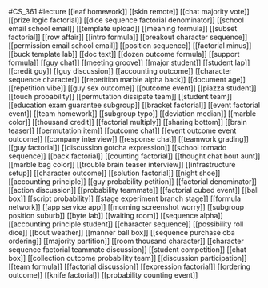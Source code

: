 #CS_361
#lecture
[[leaf homework]]
[[skin remote]]
[[chat majority vote]]
[[prize logic factorial]]
[[dice sequence factorial denominator]]
[[school email school email]]
[[template upload]]
[[meaning formula]]
[[subset factorial]]
[[row affair]]
[[intro formula]]
[[breakout character sequence]]
[[permission email school email]]
[[position sequence]]
[[factorial minus]]
[[buck template lab]]
[[doc text]]
[[dozen outcome formula]]
[[support formula]]
[[guy chat]]
[[meeting groove]]
[[major student]]
[[student lap]]
[[credit guy]]
[[guy discussion]]
[[accounting outcome]]
[[character sequence character]]
[[repetition marble alpha back]]
[[document age]]
[[repetition vibe]]
[[guy sex outcome]]
[[outcome event]]
[[piazza student]]
[[touch probability]]
[[permutation dissipate team]]
[[student team]]
[[education exam guarantee subgroup]]
[[bracket factorial]]
[[event factorial event]]
[[team homework]]
[[subgroup typo]]
[[deviation median]]
[[marble color]]
[[thousand credit]]
[[factorial multiply]]
[[sharing bottom]]
[[brain teaser]]
[[permutation item]]
[[outcome chat]]
[[event outcome event outcome]]
[[company interview]]
[[response chat]]
[[teamwork grading]]
[[guy factorial]]
[[discussion gotcha expression]]
[[school tornado sequence]]
[[back factorial]]
[[counting factorial]]
[[thought chat bout aunt]]
[[marble bag color]]
[[trouble brain teaser interview]]
[[infrastructure setup]]
[[character outcome]]
[[solution factorial]]
[[night shoe]]
[[accounting principle]]
[[guy probability petition]]
[[factorial denominator]]
[[action discussion]]
[[probability teammate]]
[[factorial cubed event]]
[[ball box]]
[[script probability]]
[[stage experiment branch stage]]
[[formula network]]
[[app service app]]
[[morning screenshot worry]]
[[subgroup position suburb]]
[[byte lab]]
[[waiting room]]
[[sequence alpha]]
[[accounting principle student]]
[[character sequence]]
[[possibility roll dice]]
[[bout weather]]
[[manner ball box]]
[[sequence purchase cba ordering]]
[[majority partition]]
[[room thousand character]]
[[character sequence factorial teammate discussion]]
[[student competition]]
[[chat box]]
[[collection outcome probability team]]
[[discussion participation]]
[[team formula]]
[[factorial discussion]]
[[expression factorial]]
[[ordering outcome]]
[[knife factorial]]
[[probability counting event]]
